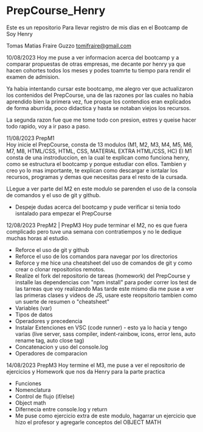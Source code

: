 # PrepCourse_Henry
Este es un repositorio Para llevar registro de mis dias en el Bootcamp de Soy Henry

Tomas Matias Fraire Guzzo
tomifraire@gmail.com

10/08/2023
Hoy me puse a ver informacion acerca del bootcamp y a comparar propuestas de otras empresas, me decante por henry ya que hacen cohortes todos los meses y podes toamrte tu tiempo para rendir el examen de admision. 

Ya habia intentando cursar este bootcamp, me alegro ver que actualizaron los contenidos del PrepCourse, una de las razones por las cuales no habia aprendido bien la primera vez, fue proque los contendios eran explicados de forma aburrida, poco didactica y hasta se notaban viejos los recursos.

La segunda razon fue que me tome todo con presion, estres y queise hacer todo rapido, voy a ir paso a paso.

11/08/2023 PrepM1   
Hoy inicie el PrepCourse, consta de 13 modulos (M1, M2, M3, M4, M5, M6, M7, M8, HTML/CSS, HTML, CSS, MATERIAL EXTRA HTML/CSS, HC)
El M1 consta de una instroduccion, en la cual te explican como funciona henry, como se estructura el bootcamp y porque estudiar con ellos.
Tambien y creo yo lo mas importante, te explican como descargar e isntalar los recursos, programas y demas que necesitas para el resto de la cursada. 

LLegue a ver parte del M2 en este modulo se parenden el uso de la consola de comandos y el uso de git y github.

+ Despeje dudas acerca del bootcamp y pude verificar si tenia todo isntalado para empezar el PrepCourse

12/08/2023 PrepM2 | PrepM3
Hoy pude terminar el M2, no es que fuera complicado pero tuve una semana con contratiempos y no le dedique muchas horas al estudio.
+ Reforce el uso de git y github
+ Reforce el uso de los comandos para navegar por los directorios
+ Reforce y me hice una cheatsheet del uso de comandos de git y como crear o clonar repositorios remotos.
+ Realize el fork del repositorio de tareas (homework) del PrepCourse y installe las dependencias con "npm install" para poder correr los test de las tarreas que voy realizando
Mas tarde este mismo dia me puse a ver las primeras clases y videos de JS, usare este reopsitorio tambien como un suerte de resumen o "cheatsheet"
+ Variables (var)
+ Tipos de datos
+ Operadores y precedencia
+ Instalar Extenciones en VSC (code runner) - esto ya lo hacia y tengo varias (live server, sass compiler, indent-rainbow, icons, error lens, auto rename tag, auto close tag)
+ Concatenacion y uso del console.log
+ Operadores de comparacion

14/08/2023 PrepM3
Hoy termine el M3, me puse a ver el repositorio de ejercicios y Homework que nos da Henry para la parte practica
+ Funciones
+ Nomenclatura
+ Control de flujo (if/else)
+ Object math
+ Difernecia entre console.log y return
+ Me puse como ejercicio extra de este modulo, hagarrar un ejercicio que hizo el profesor y agregarle conceptos del OBJECT MATH

